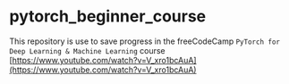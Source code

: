 # pytorch_beginner_course
This repository is use to save progress in the freeCodeCamp `PyTorch for Deep Learning & Machine Learning` course
[https://www.youtube.com/watch?v=V_xro1bcAuA](https://www.youtube.com/watch?v=V_xro1bcAuA)
